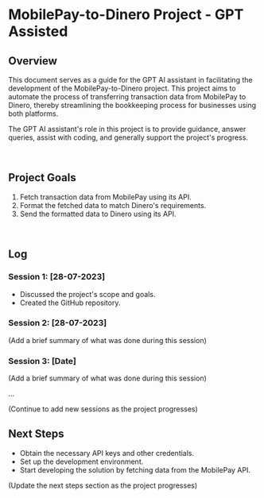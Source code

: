 # MobilePay-to-Dinero Project - GPT Assisted


## Overview

This document serves as a guide for the GPT AI assistant in facilitating the development of the MobilePay-to-Dinero project. This project aims to automate the process of transferring transaction data from MobilePay to Dinero, thereby streamlining the bookkeeping process for businesses using both platforms.

The GPT AI assistant's role in this project is to provide guidance, answer queries, assist with coding, and generally support the project's progress.

<br>

## Project Goals 

1. Fetch transaction data from MobilePay using its API.
2. Format the fetched data to match Dinero's requirements.
3. Send the formatted data to Dinero using its API.
<br>

## Log

### Session 1: [28-07-2023]

- Discussed the project's scope and goals.
- Created the GitHub repository.

### Session 2: [28-07-2023]

(Add a brief summary of what was done during this session)

### Session 3: [Date]

(Add a brief summary of what was done during this session)

... 

(Continue to add new sessions as the project progresses)

## Next Steps

- Obtain the necessary API keys and other credentials.
- Set up the development environment.
- Start developing the solution by fetching data from the MobilePay API.

(Update the next steps section as the project progresses)

